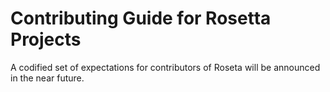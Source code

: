 # Contributing Guide for Rosetta Projects
A codified set of expectations for contributors of Roseta will be announced in the near future.